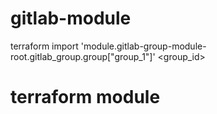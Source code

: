 # gitlab-module

terraform import 'module.gitlab-group-module-root.gitlab_group.group["group_1"]' <group_id>

# terraform module
